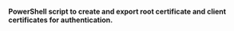 **PowerShell script to create and export root certificate and client certificates for authentication.**
